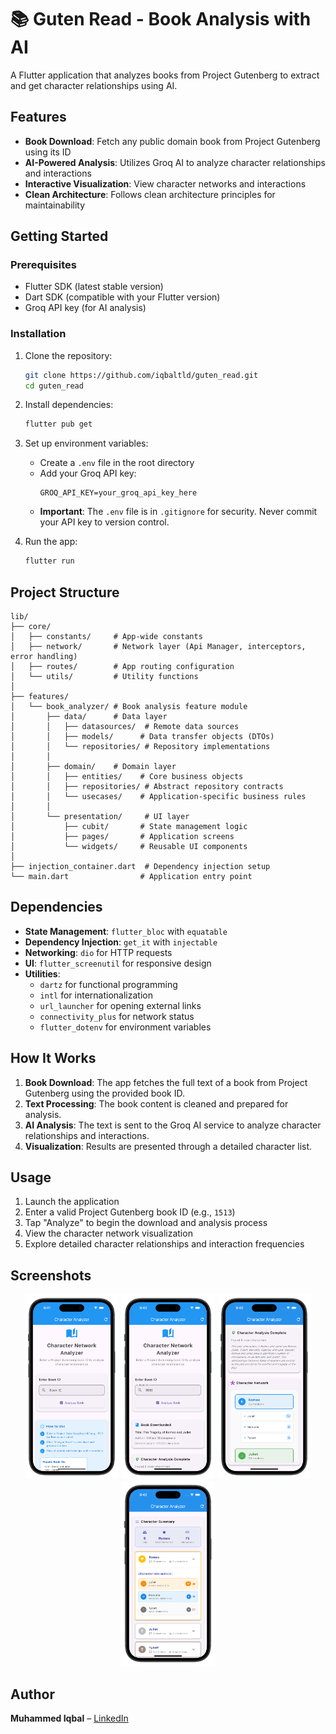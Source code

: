 # 📚 Guten Read - Book Analysis with AI

A Flutter application that analyzes books from Project Gutenberg to extract and get character relationships using AI.

## Features

- **Book Download**: Fetch any public domain book from Project Gutenberg using its ID
- **AI-Powered Analysis**: Utilizes Groq AI to analyze character relationships and interactions
- **Interactive Visualization**: View character networks and interactions
- **Clean Architecture**: Follows clean architecture principles for maintainability

## Getting Started

### Prerequisites

- Flutter SDK (latest stable version)
- Dart SDK (compatible with your Flutter version)
- Groq API key (for AI analysis)

### Installation

1. Clone the repository:
   ```bash
   git clone https://github.com/iqbaltld/guten_read.git
   cd guten_read
   ```

2. Install dependencies:
   ```bash
   flutter pub get
   ```

3. Set up environment variables:
   - Create a `.env` file in the root directory
   - Add your Groq API key:
     ```
     GROQ_API_KEY=your_groq_api_key_here
     ```
   - **Important**: The `.env` file is in `.gitignore` for security. Never commit your API key to version control.

4. Run the app:
   ```bash
   flutter run
   ```

## Project Structure

```
lib/
├── core/
│   ├── constants/     # App-wide constants
│   ├── network/       # Network layer (Api Manager, interceptors, error handling)
│   ├── routes/        # App routing configuration
│   └── utils/         # Utility functions
│
├── features/
│   └── book_analyzer/ # Book analysis feature module
│       ├── data/      # Data layer
│       │   ├── datasources/  # Remote data sources
│       │   ├── models/      # Data transfer objects (DTOs)
│       │   └── repositories/ # Repository implementations
│       │
│       ├── domain/    # Domain layer
│       │   ├── entities/    # Core business objects
│       │   ├── repositories/ # Abstract repository contracts
│       │   └── usecases/    # Application-specific business rules
│       │
│       └── presentation/     # UI layer
│           ├── cubit/       # State management logic
│           ├── pages/       # Application screens
│           └── widgets/     # Reusable UI components
│
├── injection_container.dart  # Dependency injection setup
└── main.dart                # Application entry point
```

## Dependencies

- **State Management**: `flutter_bloc` with `equatable`
- **Dependency Injection**: `get_it` with `injectable`
- **Networking**: `dio` for HTTP requests
- **UI**: `flutter_screenutil` for responsive design
- **Utilities**: 
  - `dartz` for functional programming
  - `intl` for internationalization
  - `url_launcher` for opening external links
  - `connectivity_plus` for network status
  - `flutter_dotenv` for environment variables

## How It Works

1. **Book Download**: The app fetches the full text of a book from Project Gutenberg using the provided book ID.
2. **Text Processing**: The book content is cleaned and prepared for analysis.
3. **AI Analysis**: The text is sent to the Groq AI service to analyze character relationships and interactions.
4. **Visualization**: Results are presented through a detailed character list.

## Usage

1. Launch the application
2. Enter a valid Project Gutenberg book ID (e.g., `1513`)
3. Tap "Analyze" to begin the download and analysis process
4. View the character network visualization
5. Explore detailed character relationships and interaction frequencies

## Screenshots

<p align="center">
  <img src="screenshots/1.png" alt="" title="" width="150"/>
  <img src="screenshots/2.png" alt="" title="" width="150"/>
  <img src="screenshots/3.png" alt="" title="" width="150"/>
  <img src="screenshots/4.png" alt="" title="" width="150"/>
</p>


## Author

**Muhammed Iqbal** – [LinkedIn](https://linkedin.com/in/iqbaltld)  